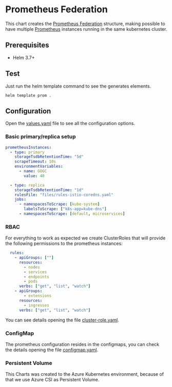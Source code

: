 # Prometheus Federation

This chart creates the [Prometheus Federation](https://prometheus.io/docs/prometheus/latest/federation/) structure, making possible to have multiple [Prometheus](https://prometheus.io/) instances running in the same kubernetes cluster.

## Prerequisites

- Helm 3.7+

## Test

Just run the helm template command to see the generates elements.

```console
helm template prom .
```

## Configuration

Open the [values.yaml](./values.yaml) file to see all the configuration options.

### Basic primary/replica setup

```yaml
prometheusInstances:
  - type: primary
    storageTsdbRetentionTime: "5d"
    scrapeTimeout: 10s
    environmentVariables:
      - name: GOGC
        value: 40

  - type: replica
    storageTsdbRetentionTime: "1d"
    rulesFile: "files/rules-istio-coredns.yaml"
    jobs:
      - namespacesToScrape: [kube-system]
        labelsToScrape: ["k8s-app=kube-dns"]
      - namespacesToScrape: [default, microservices]
```

### RBAC

For everything to work as expected we create ClusterRoles that will provide the following permissions to the prometheus instances:

```yaml
  rules:
    - apiGroups: [""]
      resources:
        - nodes
        - services
        - endpoints
        - pods
      verbs: ["get", "list", "watch"]
    - apiGroups:
        - extensions
      resources:
        - ingresses
      verbs: ["get", "list", "watch"]
```

You can see details opening the file [cluster-role.yaml](./templates/cluster-role.yaml).

### ConfigMap

The prometheus configuration resides in the configmaps, you can check the details opening the file [configmap.yaml](./templates/configmap.yaml).

### Persistent Volume

This Charts was created to the Azure Kubernetes environment, because of that we use Azure CSI as Persistent Volume.